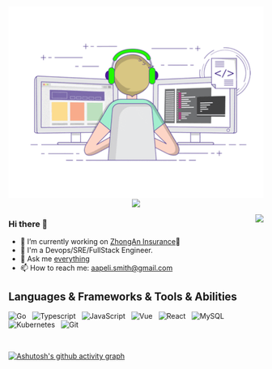 <!--
**aapelismith/aapelismith** is a ✨ _special_ ✨ repository because its `README.md` (this file) appears on your GitHub profile.

Here are some ideas to get you started:

- 🔭 I’m currently working on ...
- 🌱 I’m currently learning ...
- 👯 I’m looking to collaborate on ...
- 🤔 I’m looking for help with ...
- 💬 Ask me about ...
- 📫 How to reach me: ...
- 😄 Pronouns: ...
- ⚡ Fun fact: ...
-->


<p align="center">
  <img align="center" src="https://github.com/aapelismith/aapelismith/raw/main/developer.gif"/>
<img align="center" src="https://github-profile-trophy.vercel.app/?username=aapelismith&title=MultipleLang,Star,Follower,Commit,Issue" style="max-width:100%;">
</p>

<img align="right" src="https://github-readme-stats.vercel.app/api?username=aapelismith&show_icons=true&icon_color=805AD5&text_color=718096&bg_color=ffffff&hide_title=true" />

### Hi there 👋

- 🔭 I’m currently working on [ZhongAn Insurance](https://www.zhongan.com)🦊
- 👯 I'm a Devops/SRE/FullStack Engineer.
- 💬 Ask me [everything](https://github.com/aapelismith/aapelismith/issues)
- 📫 How to reach me: aapeli.smith@gmail.com


## Languages & Frameworks & Tools & Abilities

![Go](https://img.shields.io/badge/-Go-black?logo=go&style=social)&nbsp;&nbsp;
![Typescript](https://img.shields.io/badge/-Typescript-black?logo=typescript&style=social)&nbsp;&nbsp;
![JavaScript](https://img.shields.io/badge/-JavaScript-black?logo=JavaScript&style=social)&nbsp;&nbsp;
![Vue](https://img.shields.io/badge/-Vue-black?logo=JavaScript&style=social)&nbsp;&nbsp;
![React](https://img.shields.io/badge/-React-black?logo=JavaScript&style=social)&nbsp;&nbsp;
![MySQL](https://img.shields.io/badge/-MySQL-black?logo=mysql&style=social)&nbsp;&nbsp;
![Kubernetes](https://img.shields.io/badge/-Kubernetes-black?logo=kubernetes&style=social)&nbsp;&nbsp;
![Git](https://img.shields.io/badge/-Git-black?logo=git&style=social)

<br>

[![Ashutosh's github activity graph](https://github-readme-activity-graph.vercel.app/graph?username=aapelismith&theme=react-dark)](https://github.com/ashutosh00710/github-readme-activity-graph)
